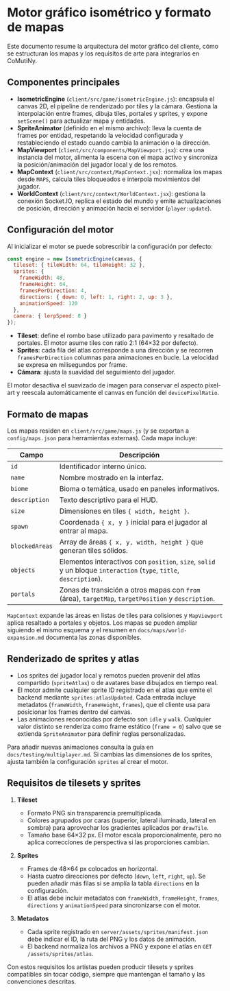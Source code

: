 # Motor gráfico isométrico y formato de mapas

Este documento resume la arquitectura del motor gráfico del cliente, cómo se estructuran los mapas y los requisitos de arte para integrarlos en CoMutiNy.

## Componentes principales

- **IsometricEngine** (`client/src/game/isometricEngine.js`): encapsula el canvas 2D, el pipeline de renderizado por tiles y la cámara. Gestiona la interpolación entre frames, dibuja tiles, portales y sprites, y expone `setScene()` para actualizar mapa y entidades.
- **SpriteAnimator** (definido en el mismo archivo): lleva la cuenta de frames por entidad, respetando la velocidad configurada y restableciendo el estado cuando cambia la animación o la dirección.
- **MapViewport** (`client/src/components/MapViewport.jsx`): crea una instancia del motor, alimenta la escena con el mapa activo y sincroniza la posición/animación del jugador local y de los remotos.
- **MapContext** (`client/src/context/MapContext.jsx`): normaliza los mapas desde `MAPS`, calcula tiles bloqueados e interpola movimientos del jugador.
- **WorldContext** (`client/src/context/WorldContext.jsx`): gestiona la conexión Socket.IO, replica el estado del mundo y emite actualizaciones de posición, dirección y animación hacia el servidor (`player:update`).

## Configuración del motor

Al inicializar el motor se puede sobrescribir la configuración por defecto:

```js
const engine = new IsometricEngine(canvas, {
  tileset: { tileWidth: 64, tileHeight: 32 },
  sprites: {
    frameWidth: 48,
    frameHeight: 64,
    framesPerDirection: 4,
    directions: { down: 0, left: 1, right: 2, up: 3 },
    animationSpeed: 120
  },
  camera: { lerpSpeed: 8 }
});
```

- **Tileset**: define el rombo base utilizado para pavimento y resaltado de portales. El motor asume tiles con ratio 2:1 (64×32 por defecto).
- **Sprites**: cada fila del atlas corresponde a una dirección y se recorren `framesPerDirection` columnas para animaciones en bucle. La velocidad se expresa en milisegundos por frame.
- **Cámara**: ajusta la suavidad del seguimiento del jugador.

El motor desactiva el suavizado de imagen para conservar el aspecto pixel-art y reescala automáticamente el canvas en función del `devicePixelRatio`.

## Formato de mapas

Los mapas residen en `client/src/game/maps.js` (y se exportan a `config/maps.json` para herramientas externas). Cada mapa incluye:

| Campo | Descripción |
| --- | --- |
| `id` | Identificador interno único. |
| `name` | Nombre mostrado en la interfaz. |
| `biome` | Bioma o temática, usado en paneles informativos. |
| `description` | Texto descriptivo para el HUD. |
| `size` | Dimensiones en tiles `{ width, height }`. |
| `spawn` | Coordenada `{ x, y }` inicial para el jugador al entrar al mapa. |
| `blockedAreas` | Array de áreas `{ x, y, width, height }` que generan tiles sólidos. |
| `objects` | Elementos interactivos con `position`, `size`, `solid` y un bloque `interaction` (`type`, `title`, `description`). |
| `portals` | Zonas de transición a otros mapas con `from` (área), `targetMap`, `targetPosition` y `description`. |

`MapContext` expande las áreas en listas de tiles para colisiones y `MapViewport` aplica resaltado a portales y objetos. Los mapas se pueden ampliar siguiendo el mismo esquema y el resumen en `docs/maps/world-expansion.md` documenta las zonas disponibles.

## Renderizado de sprites y atlas

- Los sprites del jugador local y remotos pueden provenir del atlas compartido (`spriteAtlas`) o de avatares base dibujados en tiempo real.
- El motor admite cualquier sprite ID registrado en el atlas que emite el backend mediante `sprites:atlasUpdated`. Cada entrada incluye metadatos (`frameWidth`, `frameHeight`, `frames`), que el cliente usa para posicionar los frames dentro del canvas.
- Las animaciones reconocidas por defecto son `idle` y `walk`. Cualquier valor distinto se renderiza como frame estático (`frame = 0`) salvo que se extienda `SpriteAnimator` para definir reglas personalizadas.

Para añadir nuevas animaciones consulta la guía en `docs/testing/multiplayer.md`. Si cambias las dimensiones de los sprites, ajusta también la configuración `sprites` al crear el motor.

## Requisitos de tilesets y sprites

1. **Tileset**
   - Formato PNG sin transparencia premultiplicada.
   - Colores agrupados por caras (superior, lateral iluminada, lateral en sombra) para aprovechar los gradientes aplicados por `drawTile`.
   - Tamaño base 64×32 px. El motor escala proporcionalmente, pero no aplica correcciones de perspectiva si las proporciones cambian.

2. **Sprites**
   - Frames de 48×64 px colocados en horizontal.
   - Hasta cuatro direcciones por defecto (`down`, `left`, `right`, `up`). Se pueden añadir más filas si se amplía la tabla `directions` en la configuración.
   - El atlas debe incluir metadatos con `frameWidth`, `frameHeight`, `frames`, `directions` y `animationSpeed` para sincronizarse con el motor.

3. **Metadatos**
   - Cada sprite registrado en `server/assets/sprites/manifest.json` debe indicar el ID, la ruta del PNG y los datos de animación.
   - El backend normaliza los archivos a PNG y expone el atlas en `GET /assets/sprites/atlas`.

Con estos requisitos los artistas pueden producir tilesets y sprites compatibles sin tocar código, siempre que mantengan el tamaño y las convenciones descritas.
